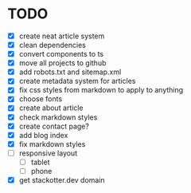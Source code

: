 # TODO

- [x] create neat article system
- [x] clean dependencies
- [x] convert components to ts
- [x] move all projects to github
- [x] add robots.txt and sitemap.xml
- [x] create metadata system for articles
- [x] fix css styles from markdown to apply to anything
- [x] choose fonts
- [x] create about article
- [x] check markdown styles
- [x] create contact page?
- [x] add blog index
- [x] fix markdown styles
- [ ] responsive layout
  - [ ] tablet
  - [ ] phone
- [x] get stackotter.dev domain
